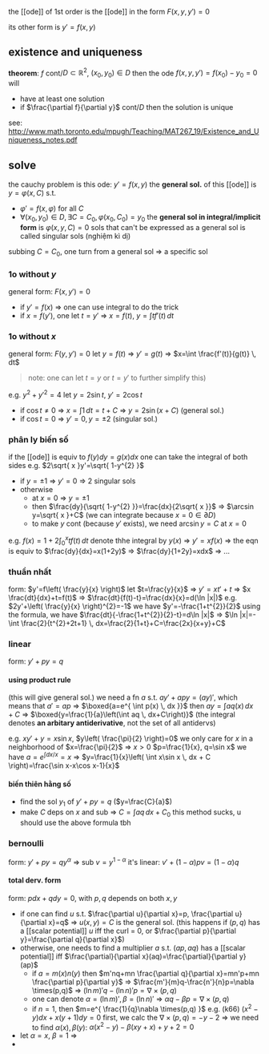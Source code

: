 the [[ode]] of 1st order is the [[ode]] in the form $F(x,y,y')=0$

its other form is $y'=f(x,y)$

## existence and uniqueness
**theorem**: $f$ cont/$D\subset \mathbb{R}^{2}$, $(x_{0},y_{0})\in D$ then the ode $f(x,y,y')=f(x_{0})-y_{0}=0$ will
- have at least one solution
- if $\frac{\partial f}{\partial y}$ cont/$D$ then the solution is unique

see: http://www.math.toronto.edu/mpugh/Teaching/MAT267_19/Existence_and_Uniqueness_notes.pdf

## solve
the cauchy problem is this ode: $y'=f(x,y)$
the **general sol.** of this [[ode]] is $y=\varphi(x,C)$ s.t.
- $\varphi'=f(x,\varphi)$ for all $C$
- $\forall (x_{0},y_{0})\in D, \exists C=C_{0}, \varphi(x_{0},C_{0})=y_{0}$
the **general sol in integral/implicit form** is $\varphi(x,y,C)=0$
sols that can't be expressed as a general sol is called singular sols (nghiệm kì dị)

subbing $C=C_{0}$, one turn from a general sol => a specific sol

### 1o without $y$
general form: $F(x,y')=0$
- if $y'=f(x)$ => one can use integral to do the trick
- if $x=f(y')$, one let $t=y'$ => $x=f(t)$, $y=\int tf'(t) \, dt$
### 1o without $x$
general form: $F(y,y')=0$
let $y=f(t)$ => $y'=g(t)$ => $x=\int \frac{f'(t)}{g(t)} \, dt$
>note:  one can let $t=y$ or $t=y'$ to further simplify this)

e.g. $y^{2}+y'^{2}=4$
let $y=2\sin t$, $y'=2\cos t$
- if $\cos t\neq 0$ => $x=\int 1 \, dt=t+C$ => $y=2\sin(x+C)$ (general sol.)
- if $\cos t=0$ => $y'=0,y=\pm 2$ (singular sol.)

### phân ly biến số
if the [[ode]] is equiv to $f(y)dy=g(x)dx$ one can take the integral of both sides
e.g. $2\sqrt{ x }y'=\sqrt{ 1-y^{2} }$
- if $y=\pm 1$ => $y'=0$ => 2 singular sols
- otherwise
	- at $x=0$ => $y=\pm 1$
	- then $\frac{dy}{\sqrt{ 1-y^{2} }}=\frac{dx}{2\sqrt{ x }}$ => $\arcsin y=\sqrt{ x }+C$ (we can integrate because $x=0\in \partial D$)
	- to make $y$ cont (because $y'$ exists), we need $\arcsin y=C$ at $x=0$

e.g. $f(x)=1+2\int _{0}^{x} tf(t) \, dt$
denote thhe integral by $y(x)$ => $y'=xf(x)$
=> the eqn is equiv to $\frac{dy}{dx}=x(1+2y)$ => $\frac{dy}{1+2y}=xdx$ => ...

### thuần nhất
form: $y'=f\left( \frac{y}{x} \right)$
let $t=\frac{y}{x}$ => $y'=xt'+t$ => $x \frac{dt}{dx}+t=f(t)$ => $\frac{dt}{f(t)-t}=\frac{dx}{x}=d(\ln |x|)$
e.g. $2y'+\left( \frac{y}{x} \right)^{2}=-1$
we have $y'=-\frac{1+t^{2}}{2}$
using the formula, we have $\frac{dt}{-\frac{1+t^{2}}{2}-t}=d\ln |x|$
=> $\ln |x|=-\int \frac{2}{t^{2}+2t+1} \, dx=\frac{2}{1+t}+C=\frac{2x}{x+y}+C$

### linear
form: $y'+py=q$
#### using product rule
(this will give general sol.)
we need a fn $a$ s.t. $ay'+apy=(ay)'$, which means that $a'=ap$ => $\boxed{a=e^{ \int p(x) \, dx }}$
then $ay=\int aq(x) \, dx+C$ => $\boxed{y=\frac{1}{a}\left(\int aq \, dx+C\right)}$
(the integral denotes **an arbitary antiderivative**, not the set of all antidervs)

e.g. $xy'+y=x\sin x$, $y\left( \frac{\pi}{2} \right)=0$
we only care for $x$ in a neighborhood of $x=\frac{\pi}{2}$ => $x>0$
$p=\frac{1}{x}, q=\sin x$
we have $a=e^{ \int dx/x }=x$ => $y=\frac{1}{x}\left( \int x\sin x \, dx + C \right)=\frac{\sin x-x\cos x-1}{x}$

#### biến thiên hằng số
- find the sol $y_{1}$ of $y'+py=q$ ($y=\frac{C}{a}$)
- make $C$ deps on $x$ and sub => $C=\int aq \, dx+C_{0}$
this method sucks, u should use the above formula tbh

### bernoulli
form: $y'+py=qy^{\alpha}$
=> sub $v=y^{1-\alpha}$ it's linear: $v'+(1-\alpha)pv=(1-\alpha)q$

#### total derv. form
form: $pdx+qdy=0$, with $p,q$ depends on both $x,y$
- if one can find $u$ s.t. $\frac{\partial u}{\partial x}=p, \frac{\partial u}{\partial x}=q$ => $u(x,y)=C$ is the general sol. (this happens if $(p,q)$ has a [[scalar potential]] $u$ iff the curl = 0, or $\frac{\partial p}{\partial y}=\frac{\partial q}{\partial x}$)
- otherwise, one needs to find a multiplier $a$ s.t. $(ap,aq)$ has a [[scalar potential]] iff $\frac{\partial}{\partial x}(aq)=\frac{\partial}{\partial y}(ap)$
	- if $a=m(x)n(y)$ then $m'nq+mn \frac{\partial q}{\partial x}=mn'p+mn \frac{\partial p}{\partial y}$ => $\frac{m'}{m}q-\frac{n'}{n}p=\nabla \times(p,q)$ => $(\ln m)'q-(\ln n)'p=\nabla \times(p,q)$
	- one can denote $\alpha=(\ln m)', \beta=(\ln n)'$ => $\alpha q-\beta p=\nabla \times(p,q)$
	- if $n=1$, then $m=e^{ \frac{1}{q}\nabla \times(p,q) }$
e.g. (k66) $(x^{2}-y)dx+x(y+1)dy=0$
first, we calc the $\nabla \times(p,q)=-y-2$
=> we need to find $\alpha(x),\beta(y)$:
$\alpha(x^{2}-y)-\beta(xy+x)+y+2=0$
- let $\alpha=x$, $\beta=1$ => 
- 

